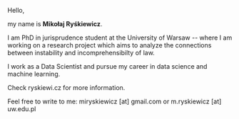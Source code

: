 Hello,

my name is **Mikołaj Ryśkiewicz**.

I am PhD in jurisprudence student at the University of Warsaw -- where I am working on a research project which aims to analyze the connections between instability and incomprehensibilty of law.

I work as a Data Scientist and pursue my career in data science and machine learning.

Check ryskiewi.cz for more information.

Feel free to write to me:
miryskiewicz [at] gmail.com
or 
m.ryskiewicz [at] uw.edu.pl


<!---
mryskiewicz/mryskiewicz is a ✨ special ✨ repository because its `README.md` (this file) appears on your GitHub profile.
You can click the Preview link to take a look at your changes.
--->
